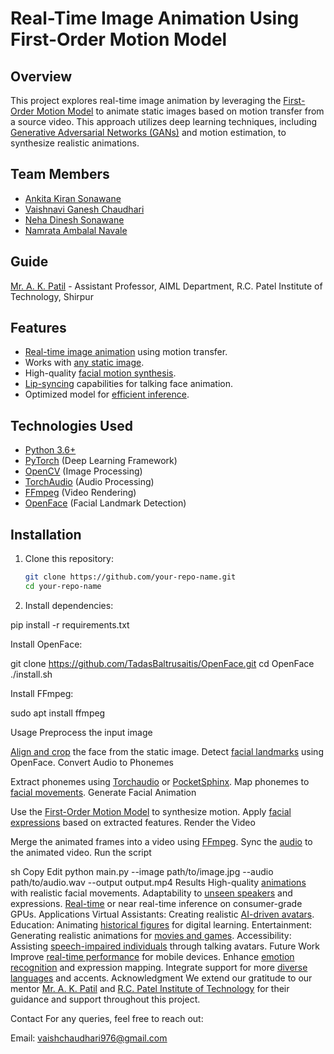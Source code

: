 # Real-Time Image Animation Using First-Order Motion Model

## Overview
This project explores real-time image animation by leveraging the <ins>First-Order Motion Model</ins> to animate static images based on motion transfer from a source video. This approach utilizes deep learning techniques, including <ins>Generative Adversarial Networks (GANs)</ins> and motion estimation, to synthesize realistic animations.

## Team Members
- <ins>Ankita Kiran Sonawane</ins>
- <ins>Vaishnavi Ganesh Chaudhari</ins>
- <ins>Neha Dinesh Sonawane</ins>
- <ins>Namrata Ambalal Navale</ins>

## Guide
<ins>Mr. A. K. Patil</ins> - Assistant Professor, AIML Department, R.C. Patel Institute of Technology, Shirpur

## Features
- <ins>Real-time image animation</ins> using motion transfer.
- Works with <ins>any static image</ins>.
- High-quality <ins>facial motion synthesis</ins>.
- <ins>Lip-syncing</ins> capabilities for talking face animation.
- Optimized model for <ins>efficient inference</ins>.

## Technologies Used
- <ins>Python 3.6+</ins>
- <ins>PyTorch</ins> (Deep Learning Framework)
- <ins>OpenCV</ins> (Image Processing)
- <ins>TorchAudio</ins> (Audio Processing)
- <ins>FFmpeg</ins> (Video Rendering)
- <ins>OpenFace</ins> (Facial Landmark Detection)

## Installation
1. Clone this repository:
   ```sh
   git clone https://github.com/your-repo-name.git
   cd your-repo-name

2. Install dependencies:

pip install -r requirements.txt



Install OpenFace:

git clone https://github.com/TadasBaltrusaitis/OpenFace.git
cd OpenFace
./install.sh

Install FFmpeg:

sudo apt install ffmpeg

 Usage
Preprocess the input image

<ins>Align and crop</ins> the face from the static image.
Detect <ins>facial landmarks</ins> using OpenFace.
Convert Audio to Phonemes

Extract phonemes using <ins>Torchaudio</ins> or <ins>PocketSphinx</ins>.
Map phonemes to <ins>facial movements</ins>.
Generate Facial Animation

Use the <ins>First-Order Motion Model</ins> to synthesize motion.
Apply <ins>facial expressions</ins> based on extracted features.
Render the Video

Merge the animated frames into a video using <ins>FFmpeg</ins>.
Sync the <ins>audio</ins> to the animated video.
Run the script

sh
Copy
Edit
python main.py --image path/to/image.jpg --audio path/to/audio.wav --output output.mp4
Results
High-quality <ins>animations</ins> with realistic facial movements.
Adaptability to <ins>unseen speakers</ins> and expressions.
<ins>Real-time</ins> or near real-time inference on consumer-grade GPUs.
Applications
Virtual Assistants: Creating realistic <ins>AI-driven avatars</ins>.
Education: Animating <ins>historical figures</ins> for digital learning.
Entertainment: Generating realistic animations for <ins>movies and games</ins>.
Accessibility: Assisting <ins>speech-impaired individuals</ins> through talking avatars.
Future Work
Improve <ins>real-time performance</ins> for mobile devices.
Enhance <ins>emotion recognition</ins> and expression mapping.
Integrate support for more <ins>diverse languages</ins> and accents.
Acknowledgment
We extend our gratitude to our mentor <ins>Mr. A. K. Patil</ins> and <ins>R.C. Patel Institute of Technology</ins> for their guidance and support throughout this project.

Contact
For any queries, feel free to reach out:

Email: <ins>vaishchaudhari976@gmail.com</ins>

